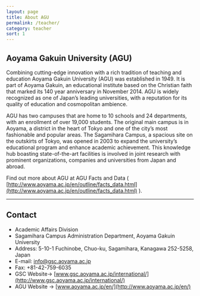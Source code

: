 ```yaml
---
layout: page
title: About AGU
permalink: /teacher/
category: teacher
sort: 1
---
```


## Aoyama Gakuin University (AGU)

Combining cutting-edge innovation with a rich tradition of teaching and education
Aoyama Gakuin University (AGU) was established in 1949. It is part of Aoyama Gakuin, an educational institute based on the Christian faith that marked its 140 year anniversary in November 2014. AGU is widely recognized as one of Japan’s leading universities, with a reputation for its quality of education and cosmopolitan ambience.

AGU has two campuses that are home to 10 schools and 24 departments, with an enrollment of over 19,000 students. The original main campus is in Aoyama, a district in the heart of Tokyo and one of the city’s most fashionable and popular areas. The Sagamihara Campus, a spacious site on the outskirts of Tokyo, was opened in 2003 to expand the university’s educational program and enhance academic achievement. This knowledge hub boasting state-of-the-art facilities is involved in joint research with prominent organizations, companies and universities from Japan and abroad.

Find out more about AGU at AGU Facts and Data ( [http://www.aoyama.ac.jp/en/outline/facts_data.html](http://www.aoyama.ac.jp/en/outline/facts_data.html) ).

---

## Contact
* Academic Affairs Division
* Sagamihara Campus Administration Department, Aoyama Gakuin University
* Address: 5-10-1 Fuchinobe, Chuo-ku, Sagamihara, Kanagawa 252-5258, Japan
* E-mail: info@gsc.aoyama.ac.jp
* Fax: +81-42-759-6035
* GSC Website-> [www.gsc.aoyama.ac.jp/international/](http://www.gsc.aoyama.ac.jp/international/)
* AGU Website -> [www.aoyama.ac.jp/en/](http://www.aoyama.ac.jp/en/)
